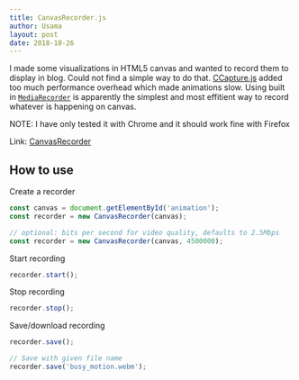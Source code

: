 ```yaml
---
title: CanvasRecorder.js
author: Usama
layout: post
date: 2018-10-26
---
```


I made some visualizations in HTML5 canvas and wanted to record them to display in blog. Could not find a simple way to do that. [CCapture.js](https://github.com/spite/ccapture.js) added too much performance overhead which made animations slow. Using built in [`MediaRecorder`](https://developer.mozilla.org/en-US/docs/Web/API/MediaRecorder) is apparently the simplest and most effitient way to record whatever is happening on canvas.

NOTE: I have only tested it with Chrome and it should work fine with Firefox

Link: [CanvasRecorder](https://github.com/SMUsamaShah/CanvasRecorder)

## How to use

Create a recorder

```javascript
const canvas = document.getElementById('animation');
const recorder = new CanvasRecorder(canvas);
```

```javascript
// optional: bits per second for video quality, defaults to 2.5Mbps
const recorder = new CanvasRecorder(canvas, 4500000);
```

Start recording
```javascript
recorder.start();
```

Stop recording
```javascript
recorder.stop();
```

Save/download recording
```javascript
recorder.save();

// Save with given file name
recorder.save('busy_motion.webm');
```
